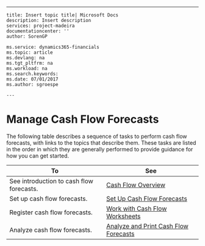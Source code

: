 ---
    title: Insert topic title| Microsoft Docs
    description: Insert description
    services: project-madeira
    documentationcenter: ''
    author: SorenGP

    ms.service: dynamics365-financials
    ms.topic: article
    ms.devlang: na
    ms.tgt_pltfrm: na
    ms.workload: na
    ms.search.keywords:
    ms.date: 07/01/2017
    ms.author: sgroespe

    ---
# Manage Cash Flow Forecasts
The following table describes a sequence of tasks to perform cash flow forecasts, with links to the topics that describe them. These tasks are listed in the order in which they are generally performed to provide guidance for how you can get started.  
  
|To|See|  
|--------|---------|  
|See introduction to cash flow forecasts.|[Cash Flow Overview](../Finance/cash-flow-overview.md)|  
|Set up cash flow forecasts.|[Set Up Cash Flow Forecasts](../Finance/set-up-cash-flow-forecasts.md)|  
|Register cash flow forecasts.|[Work with Cash Flow Worksheets](../Finance/work-with-cash-flow-worksheets.md)|  
|Analyze cash flow forecasts.|[Analyze and Print Cash Flow Forecasts](../Finance/analyze-and-print-cash-flow-forecasts.md)|